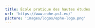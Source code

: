 ```yaml
---
title: École pratique des hautes études
url: 'https://www.ephe.psl.eu/'
picture: 'images/logos/ephe-logo.png'
---
```

